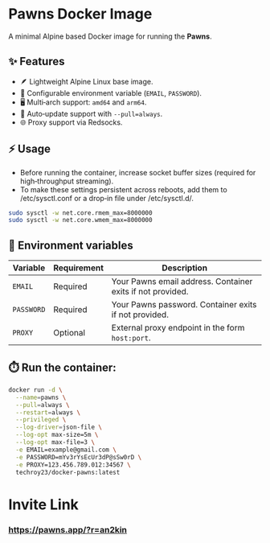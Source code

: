 # Pawns Docker Image

A minimal Alpine based Docker image for running the **Pawns**.

## ✨ Features
- 🪶 Lightweight Alpine Linux base image.
- 🔑 Configurable environment variable (`EMAIL`, `PASSWORD`).
- 🖥️ Multi‑arch support: `amd64` and `arm64`.
- 🔄 Auto‑update support with `--pull=always`.
- 🌐 Proxy support via Redsocks.

## ⚡ Usage
- Before running the container, increase socket buffer sizes (required for high‑throughput streaming).
- To make these settings persistent across reboots, add them to /etc/sysctl.conf or a drop‑in file under /etc/sysctl.d/.

```bash
sudo sysctl -w net.core.rmem_max=8000000
sudo sysctl -w net.core.wmem_max=8000000
```

## 🧩 Environment variables
| Variable | Requirement | Description |
|----------|-------------|-------------|
| `EMAIL`  | Required    | Your Pawns email address. Container exits if not provided. |
| `PASSWORD` | Required  | Your Pawns password. Container exits if not provided. |
| `PROXY`  | Optional    | External proxy endpoint in the form `host:port`. |


## ⏱️ Run the container:
```bash
docker run -d \
  --name=pawns \
  --pull=always \
  --restart=always \
  --privileged \
  --log-driver=json-file \
  --log-opt max-size=5m \
  --log-opt max-file=3 \
  -e EMAIL=example@gmail.com \
  -e PASSWORD=mYv3rYsEcUr3dP@sSw0rD \
  -e PROXY=123.456.789.012:34567 \
  techroy23/docker-pawns:latest
```

# Invite Link
### https://pawns.app/?r=an2kin